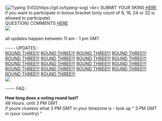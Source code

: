 [![Typing SVG](https://readme-typing-svg.demolab.com/?lines=VOTEEEEEEE=NOWWWWW;HAVE+FUN+&+GOODLUCK!)](https://git.io/typing-svg) <br> 
SUBMIT YOUR SKINS [HERE](https://docs.google.com/forms/d/e/1FAIpQLSfYg2M-jF5qxjHqHiYPSuILCSEBzUweZGftOstJh-6FpEyhIw/viewform) if you want to participate in bonus bracket (only count of 8, 16, 24 or 32 is allowed to participate)  <br> QUESTION/ COMMENTS [HERE](https://ptskinbracket2025.atabook.org/) <br> <img src="https://komarev.com/ghpvc/?username=skinbracket&color=5C5C5C&style=flat-square&label=views&base=0"> <br> <BR> all updates happen between 11 am - 1 pm GMT <br>


 ----- UPDATES : <BR> [ROUND THREE!!!](https://surveymars.com/q/Tn8ohQUKC) [ROUND THREE!!!](https://surveymars.com/q/Tn8ohQUKC) [ROUND THREE!!!](https://surveymars.com/q/Tn8ohQUKC) [ROUND THREE!!!](https://surveymars.com/q/Tn8ohQUKC) [ROUND THREE!!!](https://surveymars.com/q/Tn8ohQUKC) [ROUND THREE!!!](https://surveymars.com/q/Tn8ohQUKC) [ROUND THREE!!!](https://surveymars.com/q/Tn8ohQUKC) [ROUND THREE!!!](https://surveymars.com/q/Tn8ohQUKC) [ROUND THREE!!!](https://surveymars.com/q/Tn8ohQUKC) [ROUND THREE!!!](https://surveymars.com/q/Tn8ohQUKC) [ROUND THREE!!!](https://surveymars.com/q/Tn8ohQUKC) [ROUND THREE!!!](https://surveymars.com/q/Tn8ohQUKC) [ROUND THREE!!!](https://surveymars.com/q/Tn8ohQUKC) [ROUND THREE!!!](https://surveymars.com/q/Tn8ohQUKC) [ROUND THREE!!!](https://surveymars.com/q/Tn8ohQUKC) [ROUND THREE!!!](https://surveymars.com/q/Tn8ohQUKC) [ROUND THREE!!!](https://surveymars.com/q/Tn8ohQUKC) [ROUND THREE!!!](https://surveymars.com/q/Tn8ohQUKC)  <br>
![](https://files.catbox.moe/xpflvf.png) <br>

 ----- FAQ : <br>

**How long does a voting round last?** <br>
48 Hours. until 3 PM GMT .<br> if youre clueless what 3 PM GMT in your timezone is - look up " 3 PM GMT in (your country) "
